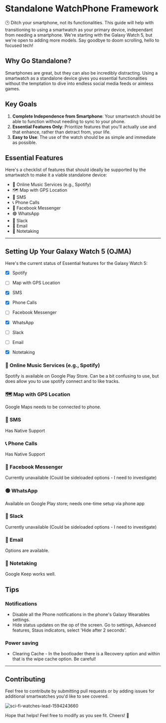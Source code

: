 # Standalone WatchPhone Framework

🕒 Ditch your smartphone, not its functionalities. This guide will help with transitioning to using a smartwatch as your primary device, independant from needing a smartphone. We're starting with the Galaxy Watch 5, but we're open to adding more models. Say goodbye to doom scrolling, hello to focused tech!


## Why Go Standalone?
Smartphones are great, but they can also be incredibly distracting. Using a smartwatch as a standalone device gives you essential functionalities without the temptation to dive into endless social media feeds or aimless games.


## Key Goals
1. **Complete Independence from Smartphone**: Your smartwatch should be able to function without needing to sync to your phone.
2. **Essential Features Only**: Prioritize features that you'll actually use and that enhance, rather than detract from, your life.
3. **Easy to Use**: The use of the watch should be as simple and immediate as possible.


## Essential Features
Here's a checklist of features that should ideally be supported by the smartwatch to make it a viable standalone device:

- 🎵 Online Music Services (e.g., Spotify)
- 🗺️ Map with GPS Location
- 📱 SMS
- 📞 Phone Calls
- 💬 Facebook Messenger
- 🟢 WhatsApp
- 💼 Slack
- 📧 Email
- 📒 Notetaking

---

## Setting Up Your Galaxy Watch 5 (OJMA)
Here's the current status of Essential features for the Galaxy Watch 5:

- [X] Spotify
- [ ] Map with GPS Location
- [X] SMS
- [X] Phone Calls
- [ ] Facebook Messenger
- [X] WhatsApp
- [ ] Slack
- [ ] Email
- [x] Notetaking


### 🎵 Online Music Services (e.g., Spotify)
Spotify is available on Google Play Store. Can be a bit confusing to use, but does allow you to use spotify connect and to like tracks.

### 🗺️ Map with GPS Location
Google Maps needs to be connected to phone.

### 📱 SMS
Has Native Support

### 📞 Phone Calls
Has Native Support

### 💬 Facebook Messenger
Currently unavailable (Could be sideloaded options - I need to investigate)

### 🟢 WhatsApp
Available on Google Play store; needs one-time setup via phone app

### 💼 Slack
Currently unavailable (Could be sideloaded options - I need to investigate)

### 📧 Email
Options are available. 

### 📒 Notetaking
Google Keep works well.

## Tips
### Notifications
- Disable all the Phone notifications in the phone's Galaxy Wearables settings.
- Hide status updates on the op of the screen. Go to settings, Advanced features, Staus indicators, select 'Hide after 2 seconds'.
### Power saving
- Clearing Cache - In the bootloader there is a Recovery option and within that is the wipe cache option. Be careful!

---

## Contributing
Feel free to contribute by submitting pull requests or by adding issues for additional smartwatches you'd like to see covered.

![sci-fi-watches-lead-1594243660](https://github.com/alanpt/WatchPhone/assets/9862287/9228ba83-3474-4e10-b1be-17b3df45b211)

Hope that helps! Feel free to modify as you see fit. Cheers! 🌿
